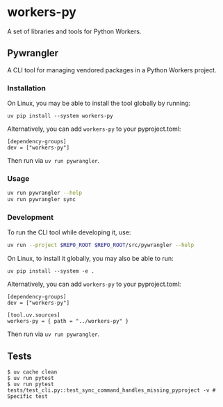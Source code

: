 
# workers-py

A set of libraries and tools for Python Workers.


## Pywrangler 

A CLI tool for managing vendored packages in a Python Workers project.

### Installation

On Linux, you may be able to install the tool globally by running:

```
uv pip install --system workers-py
```

Alternatively, you can add `workers-py` to your pyproject.toml:

```
[dependency-groups]
dev = ["workers-py"]
```

Then run via `uv run pywrangler`.

### Usage

```bash
uv run pywrangler --help
uv run pywrangler sync
```

### Development

To run the CLI tool while developing it, use:

```bash
uv run --project $REPO_ROOT $REPO_ROOT/src/pywrangler --help
```

On Linux, to install it globally, you may also be able to run:

```
uv pip install --system -e .
```

Alternatively, you can add `workers-py` to your pyproject.toml:

```
[dependency-groups]
dev = ["workers-py"]

[tool.uv.sources]
workers-py = { path = "../workers-py" }
```

Then run via `uv run pywrangler`.

## Tests

```
$ uv cache clean
$ uv run pytest
$ uv run pytest tests/test_cli.py::test_sync_command_handles_missing_pyproject -v # Specific test
```